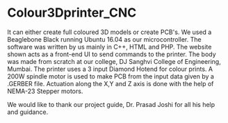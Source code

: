 # Colour3Dprinter_CNC
It can either create full coloured 3D models or create PCB's. 
We used a Beaglebone Black running Ubuntu 16.04 as our microcontroller. The software was written by us mainly in C++, HTML and PHP.
The website shown acts as a front-end UI to send commands to the printer.
The body was made from scratch at our college, DJ Sanghvi College of Engineering, Mumbai. 
The printer uses a 3 input Diamond Hotend for colour prints. A 200W spindle motor is used to make PCB from the input data given by a .GERBER file. Actuation along the X,Y and Z axis is done with the help of NEMA-23 Stepper motors.  

We would like to thank our project guide, Dr. Prasad Joshi for all his help and guidance.
